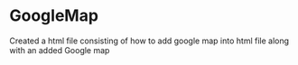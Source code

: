 # GoogleMap
Created a html file consisting of how to add google map into html file along with an added Google map

